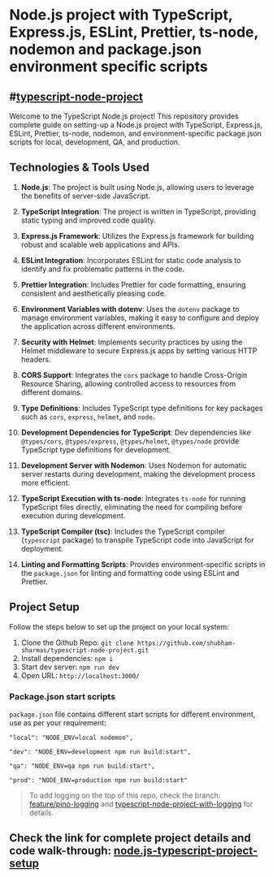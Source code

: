 # Node.js project with TypeScript, Express.js, ESLint, Prettier, ts-node, nodemon and package.json environment specific scripts

## #[typescript-node-project](https://shubhamsharmas.hashnode.dev/a-guide-on-setting-up-a-nodejs-project-with-typescript-expressjs-eslint-prettier-ts-node-nodemon-and-packagejson-environment-specific-scripts "https://shubhamsharmas.hashnode.dev/a-guide-on-setting-up-a-nodejs-project-with-typescript-expressjs-eslint-prettier-ts-node-nodemon-and-packagejson-environment-specific-scripts")

Welcome to the TypeScript Node.js project! This repository provides complete guide on setting-up a Node.js project with TypeScript, Express.js, ESLint, Prettier, ts-node, nodemon, and environment-specific package.json scripts for local, development, QA, and production.

## Technologies & Tools Used

1. **Node.js**: The project is built using Node.js, allowing users to leverage the benefits of server-side JavaScript.

2. **TypeScript Integration**: The project is written in TypeScript, providing static typing and improved code quality.

3. **Express.js Framework**: Utilizes the Express.js framework for building robust and scalable web applications and APIs.

4. **ESLint Integration**: Incorporates ESLint for static code analysis to identify and fix problematic patterns in the code.

5. **Prettier Integration**: Includes Prettier for code formatting, ensuring consistent and aesthetically pleasing code.

6. **Environment Variables with dotenv**: Uses the `dotenv` package to manage environment variables, making it easy to configure and deploy the application across different environments.

7. **Security with Helmet**: Implements security practices by using the Helmet middleware to secure Express.js apps by setting various HTTP headers.

8. **CORS Support**: Integrates the `cors` package to handle Cross-Origin Resource Sharing, allowing controlled access to resources from different domains.

9. **Type Definitions**: Includes TypeScript type definitions for key packages such as `cors`, `express`, `helmet`, and `node`.

10. **Development Dependencies for TypeScript**: Dev dependencies like `@types/cors`, `@types/express`, `@types/helmet`, `@types/node` provide TypeScript type definitions for development.

11. **Development Server with Nodemon**: Uses Nodemon for automatic server restarts during development, making the development process more efficient.

12. **TypeScript Execution with ts-node**: Integrates `ts-node` for running TypeScript files directly, eliminating the need for compiling before execution during development.

13. **TypeScript Compiler (tsc)**: Includes the TypeScript compiler (`typescript` package) to transpile TypeScript code into JavaScript for deployment.

14. **Linting and Formatting Scripts**: Provides environment-specific scripts in the `package.json` for linting and formatting code using ESLint and Prettier.

## Project Setup

Follow the steps below to set up the project on your local system:

1. Clone the Github Repo: `git clone https://github.com/shubham-sharmas/typescript-node-project.git`
2. Install dependencies: `npm i`
3. Start dev server: `npm run dev`
4. Open URL: `http://localhost:3000/`

### Package.json start scripts

`package.json` file contains different start scripts for different environment, use as per your requirement:

```
"local": "NODE_ENV=local nodemon",
```

```
"dev": "NODE_ENV=development npm run build:start",
```

```
"qa": "NODE_ENV=qa npm run build:start",
```

```
"prod": "NODE_ENV=production npm run build:start"
```

> To add logging on the top of this repo, check the branch: [feature/pino-logging](https://github.com/shubham-sharmas/typescript-node-project/tree/feature/pino-logging) and [typescript-node-project-with-logging](https://shubhamsharmas.hashnode.dev/setting-up-logging-in-your-nodejs-typescript-app-a-quick-start-guide-with-typescript-node-project-and-pino-logging-libraryintegrated-with-logrotate) for details.

## Check the link for complete project details and code walk-through: [node.js-typescript-project-setup](https://shubhamsharmas.hashnode.dev/a-guide-on-setting-up-a-nodejs-project-with-typescript-expressjs-eslint-prettier-ts-node-nodemon-and-packagejson-environment-specific-scripts)
